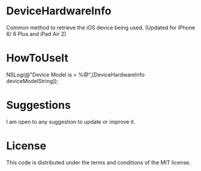 DeviceHardwareInfo
==================
Common method to retrieve the iOS device being used. (Updated for iPhone 6/ 6 Plus and iPad Air 2)


HowToUseIt
==================
NSLog(@"Device Model is = %@",[DeviceHardwareInfo deviceModelString]);

Suggestions
==================
I am open to any suggestion to update or improve it.

License
==================
This code is distributed under the terms and conditions of the MIT license.
